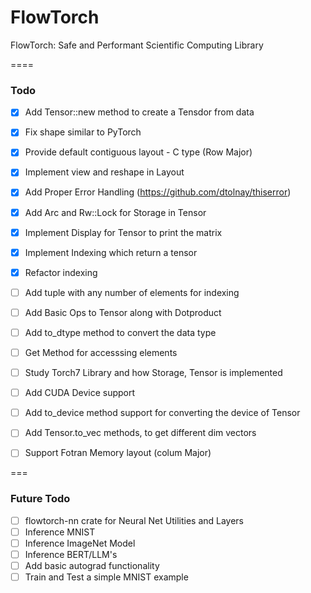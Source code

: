 # FlowTorch

FlowTorch: Safe and Performant Scientific Computing Library

====

### Todo
- [x] Add Tensor::new method to create a Tensdor from data
- [x] Fix shape similar to PyTorch
- [x] Provide default contiguous layout - C type (Row Major)
- [x] Implement view and reshape in Layout
- [x] Add Proper Error Handling (https://github.com/dtolnay/thiserror)
- [x] Add Arc and Rw::Lock for Storage in Tensor
- [x] Implement Display for Tensor to print the matrix
- [x] Implement Indexing which return a tensor
- [x] Refactor indexing
- [ ] Add tuple with any number of elements for indexing
- [ ] Add Basic Ops to Tensor along with Dotproduct
- [ ] Add to_dtype method to convert the data type
- [ ] Get Method for accesssing elements
- [ ] Study Torch7 Library and how Storage, Tensor is implemented
- [ ] Add CUDA Device support
- [ ] Add to_device method support for converting the device of Tensor
- [ ] Add Tensor.to_vec methods, to get different dim vectors
- [ ] Support Fotran Memory layout (colum Major)


===

###  Future Todo
- [ ] flowtorch-nn crate for Neural Net Utilities and Layers
- [ ] Inference MNIST
- [ ] Inference ImageNet Model
- [ ] Inference BERT/LLM's
- [ ] Add basic autograd functionality
- [ ] Train and Test a simple MNIST example
